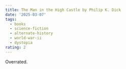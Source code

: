 ```yaml
---
title: The Man in the High Castle by Philip K. Dick
date: '2025-03-07'
tags:
  - books
  - science-fiction
  - alternate-history
  - world-war-ii
  - dystopia
rating: 2
---
```

Overrated.
